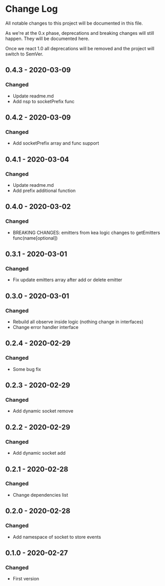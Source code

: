 # Change Log

All notable changes to this project will be documented in this file.

As we're at the 0.x phase, deprecations and breaking changes will still happen. They will be documented here.

Once we react 1.0 all deprecations will be removed and the project will switch to SemVer.

## 0.4.3 - 2020-03-09

### Changed

- Update readme.md
- Add nsp to socketPrefix func

## 0.4.2 - 2020-03-09

### Changed

- Add socketPrefix array and func support

## 0.4.1 - 2020-03-04

### Changed

- Update readme.md
- Add prefix additional function

## 0.4.0 - 2020-03-02

### Changed

- BREAKING CHANGES: emitters from kea logic changes to getEmitters func(name[optional])

## 0.3.1 - 2020-03-01

### Changed

- Fix update emitters array after add or delete emitter

## 0.3.0 - 2020-03-01

### Changed

- Rebuild all observe inside logic (nothing change in interfaces)
- Change error handler interface

## 0.2.4 - 2020-02-29

### Changed

- Some bug fix

## 0.2.3 - 2020-02-29

### Changed

- Add dynamic socket remove

## 0.2.2 - 2020-02-29

### Changed

- Add dynamic socket add

## 0.2.1 - 2020-02-28

### Changed

- Change dependencies list

## 0.2.0 - 2020-02-28

### Changed

- Add namespace of socket to store events

## 0.1.0 - 2020-02-27

### Changed

- First version

